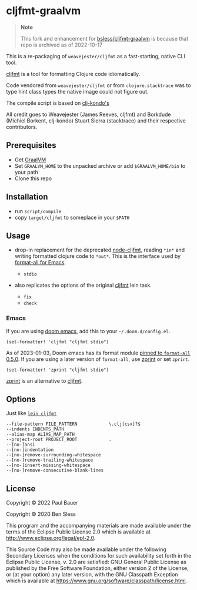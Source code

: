 # cljfmt-graalvm

> **Note**
>
> This fork and enhancement for [bsless/cljfmt-graalvm](https://github.com/bsless/cljfmt-graalvm)
> is because that repo is archived as of 2022-10-17

This is a re-packaging of `weavejester/cljfmt` as a fast-starting, native CLI tool.

[cljfmt](https://github.com/weavejester/cljfmt) is a tool for formatting Clojure code idiomatically.

Code vendored from `weavejester/cljfmt` or from `clojure.stacktrace` was to type
hint class types the native image could not figure out.

The compile script is based on
[clj-kondo's](https://github.com/borkdude/clj-kondo/blob/master/script/compile)

All credit goes to Weavejester (James Reeves, cljfmt) and Borkdude
(Michiel Borkent, clj-kondo) Stuart Sierra (stacktrace) and their
respective contributors.

## Prerequisites

- Get [GraalVM](https://github.com/graalvm/graalvm-ce-builds/releases)
- Set `GRAALVM_HOME` to the unpacked archive or add `$GRAALVM_HOME/bin` to your path
- Clone this repo

## Installation

- run `script/compile`
- copy `target/cljfmt` to someplace in your `$PATH`

## Usage

- drop-in replacement for the deprecated [node-cljfmt](https://github.com/snoe/node-cljfmt),
  reading `*in*` and writing formatted clojure code to `*out*`.  This is the interface
  used by [format-all for Emacs](https://github.com/lassik/emacs-format-all-the-code).
    - `stdio`

- also replicates the options of the original [cljfmt](https://github.com/weavejester/cljfmt) lein task.
    - `fix`
    - `check`

### Emacs

If you are using [doom emacs](https://github.com/doomemacs), add this to your `~/.doom.d/config.el`.

```emacs
(set-formatter! 'cljfmt "cljfmt stdio")
```

As of 2023-01-03, Doom emacs has its format module [pinned to `format-all` 0.5.0](https://github.com/doomemacs/doomemacs/blob/master/modules/editor/format/packages.el).
If you are using a later version of `format-all`, use [zprint](https://github.com/kkinnear/zprint) or set `zprint`.

```emacs
(set-formatter! 'zprint "cljfmt stdio")
```

[zprint](https://github.com/kkinnear/zprint) is an alternative to [cljfmt](https://github.com/weavejester/cljfmt).

## Options

Just like [`lein cljfmt`](https://github.com/weavejester/cljfmt#configuration)

```
--file-pattern FILE_PATTERN            \.clj[csx]?$
--indents INDENTS_PATH
--alias-map ALIAS_MAP_PATH
--project-root PROJECT_ROOT            .
--[no-]ansi
--[no-]indentation
--[no-]remove-surrounding-whitespace
--[no-]remove-trailing-whitespace
--[no-]insert-missing-whitespace
--[no-]remove-consecutive-blank-lines
```

## License

Copyright © 2022 Paul Bauer

Copyright © 2020 Ben Sless

This program and the accompanying materials are made available under the
terms of the Eclipse Public License 2.0 which is available at
http://www.eclipse.org/legal/epl-2.0.

This Source Code may also be made available under the following Secondary
Licenses when the conditions for such availability set forth in the Eclipse
Public License, v. 2.0 are satisfied: GNU General Public License as published by
the Free Software Foundation, either version 2 of the License, or (at your
option) any later version, with the GNU Classpath Exception which is available
at https://www.gnu.org/software/classpath/license.html.
